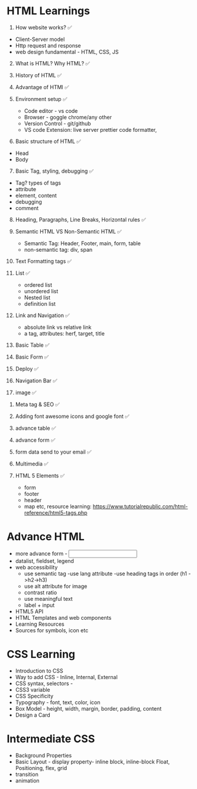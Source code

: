 # HTML Learnings


<!-- Basic HTML -->
 1. How website works?  ✅
  - Client-Server model
  - Http request and response
  - web design fundamental - HTML, CSS, JS

2. What is HTML? Why HTML? ✅
3. History of HTML ✅
4. Advantage of HTMl ✅
5. Environment setup ✅
    - Code editor - vs code
    - Browser - goggle chrome/any other
    - Version Control - git/github
    - VS code Extension: live server prettier code formatter,

6. Basic structure of HTML ✅
  - Head
  - Body
7. Basic Tag, styling, debugging ✅
  - Tag? types of tags
  - attribute
  - element, content
  - debugging
  - comment
8. Heading, Paragraphs, Line Breaks, Horizontal rules ✅
9. Semantic HTML VS Non-Semantic HTML ✅
    - Semantic Tag: Header, Footer, main, form, table
    - non-semantic tag: div, span
10. Text Formatting tags ✅

11. List ✅
    - ordered list
    - unordered list
    - Nested list
    - definition list
12. Link and Navigation ✅
    - absolute link vs relative link
    - a tag, attributes: herf, target, title
13. Basic Table ✅
14. Basic Form  ✅
15. Deploy ✅
16. Navigation Bar ✅
17. image ✅

<!--  -->

<!-- Intermediate HTML -->

1. Meta tag & SEO ✅

2. Adding font awesome icons and google font ✅

3. advance table ✅

4. advance form ✅

5. form data send to your email ✅

6. Multimedia ✅

7. HTML 5 Elements ✅
    - form
    - footer
    - header
    - map
    etc, resource learning: https://www.tutorialrepublic.com/html-reference/html5-tags.php


# Advance HTML

- more advance form - <input type="color/range">
- datalist, fieldset, legend
- web accessibility
  - use semantic tag
  -use lang attribute
  -use heading tags in order (h1 ->h2->h3)
  - use alt attribute for image
  - contrast ratio
  - use meaningful text
  - label + input
- HTML5 API
- HTML Templates and web components
- Learning Resources
- Sources for symbols, icon etc

# CSS Learning

- Introduction to CSS
- Way to add CSS - Inline, Internal, External
- CSS syntax, selectors -
- CSS3 variable
- CSS Specificity
- Typography - font, text, color, icon
- Box Model - height, width, margin, border, padding, content
- Design a Card

# Intermediate CSS
- Background Properties
- Basic Layout - display property- inline block, inline-block Float, Positioning, flex, grid
- transition
- animation
